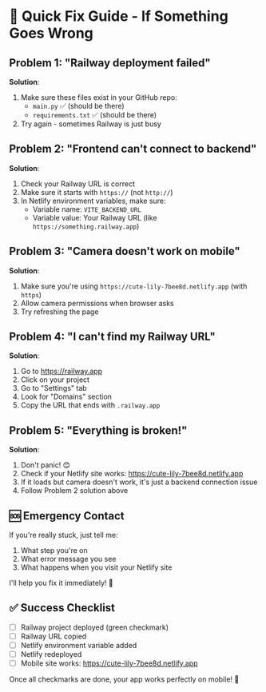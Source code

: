 # 🚨 Quick Fix Guide - If Something Goes Wrong

## Problem 1: "Railway deployment failed"

**Solution**:
1. Make sure these files exist in your GitHub repo:
   - `main.py` ✅ (should be there)
   - `requirements.txt` ✅ (should be there)
2. Try again - sometimes Railway is just busy

## Problem 2: "Frontend can't connect to backend"

**Solution**:
1. Check your Railway URL is correct
2. Make sure it starts with `https://` (not `http://`)
3. In Netlify environment variables, make sure:
   - Variable name: `VITE_BACKEND_URL`
   - Variable value: Your Railway URL (like `https://something.railway.app`)

## Problem 3: "Camera doesn't work on mobile"

**Solution**:
1. Make sure you're using `https://cute-lily-7bee8d.netlify.app` (with `https`)
2. Allow camera permissions when browser asks
3. Try refreshing the page

## Problem 4: "I can't find my Railway URL"

**Solution**:
1. Go to https://railway.app
2. Click on your project
3. Go to "Settings" tab
4. Look for "Domains" section
5. Copy the URL that ends with `.railway.app`

## Problem 5: "Everything is broken!"

**Solution**:
1. Don't panic! 😊
2. Check if your Netlify site works: https://cute-lily-7bee8d.netlify.app
3. If it loads but camera doesn't work, it's just a backend connection issue
4. Follow Problem 2 solution above

## 🆘 Emergency Contact

If you're really stuck, just tell me:
1. What step you're on
2. What error message you see
3. What happens when you visit your Netlify site

I'll help you fix it immediately! 🚀

## ✅ Success Checklist

- [ ] Railway project deployed (green checkmark)
- [ ] Railway URL copied
- [ ] Netlify environment variable added
- [ ] Netlify redeployed
- [ ] Mobile site works: https://cute-lily-7bee8d.netlify.app

Once all checkmarks are done, your app works perfectly on mobile! 📱